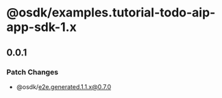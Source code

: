 # @osdk/examples.tutorial-todo-aip-app-sdk-1.x

## 0.0.1

### Patch Changes

- @osdk/e2e.generated.1.1.x@0.7.0
